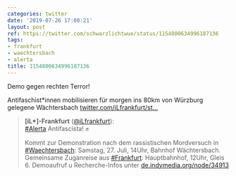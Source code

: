 ```yaml
---
categories: twitter
date: '2019-07-26 17:08:21'
layout: post
ref: https://twitter.com/schwarzlichtwue/status/1154800634996187136
tags:
- frankfurt
- waechtersbach
- alerta
title: 1154800634996187136
---
```

Demo gegen rechten Terror!



Antifaschist\*innen mobilisieren für morgen ins 80km von Würzburg gelegene Wächtersbach [twitter.com/iLfrankfurt/st…](https://twitter.com/iLfrankfurt/status/1154702696055791617)
> <b>[iL*]-Frankfurt</b> ([@iLfrankfurt](https://twitter.com/iLfrankfurt)):  
>[#Alerta](/t/alerta) Antifascista! ✊  
>  
>Kommt zur Demonstration nach dem rassistischen Mordversuch in [#Waechtersbach](/t/waechtersbach): Samstag, 27. Juli, 14Uhr, Bahnhof Wächtersbach. Gemeinsame Zuganreise aus [#Frankfurt](/t/frankfurt): Hauptbahnhof, 12Uhr, Gleis 6. Demoaufruf u Recherche-Infos unter [de.indymedia.org/node/34913](http://de.indymedia.org/node/34913)   

